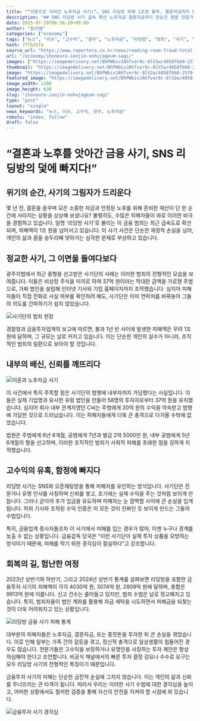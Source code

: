 ```yaml
---
title: "“이혼으로 이어진 노후자금 사기!”… SNS 리딩방 피해 1조원 돌파, 결혼자금까지 증발!"
description: "## SNS 리딩방 사기 급속 확산 노후자금·결혼자금까지 한순간 증발 전문가도 속는 정교한 사기 수법 ..."
date: 2025-07-20T06:56:20+09:00
author: "윤신애"
categories: ["economy"]
tags: ["뉴스", "이슈", "고수익", "광주", "노후자금", "리딩방", "범죄", "사기", "투자", "결혼자금", "조직형범죄"]
hash: 7ffb2bfa
source_url: "https://www.reportera.co.kr/news/reading-room-fraud-total-damage-1-trillion-won/"
url: "/economy/ihoneuro-ieojin-nohujageum-sagi/"
images: ["https://imagedelivery.net/BhPWbivJAhTvor9c-8lV2w/4858fbb0-2570-4b8e-ae20-f7705720f100/public", "https://imagedelivery.net/BhPWbivJAhTvor9c-8lV2w/42a68757-c5d2-4515-9a87-a0ede88ee000/public", "https://imagedelivery.net/BhPWbivJAhTvor9c-8lV2w/2424f143-77b7-4893-27de-a840a9a51400/public", "https://imagedelivery.net/BhPWbivJAhTvor9c-8lV2w/6ae655f2-2eff-4b70-5cef-0f53cddbf700/public"]
thumbnail: "https://imagedelivery.net/BhPWbivJAhTvor9c-8lV2w/4858fbb0-2570-4b8e-ae20-f7705720f100/public"
image: "https://imagedelivery.net/BhPWbivJAhTvor9c-8lV2w/4858fbb0-2570-4b8e-ae20-f7705720f100/public"
featured_image: "https://imagedelivery.net/BhPWbivJAhTvor9c-8lV2w/4858fbb0-2570-4b8e-ae20-f7705720f100/public"
image_width: 1200
image_height: 630
slug: "ihoneuro-ieojin-nohujageum-sagi"
type: "post"
layout: "single"
news_keywords: "뉴스, 이슈, 고수익, 광주, 노후자금"
robots: "index, follow"
draft: false
---
```


# “결혼과 노후를 앗아간 금융 사기, SNS 리딩방의 덫에 빠지다!”

## 위기의 순간, 사기의 그림자가 드리운다

몇 년 전, 결혼을 꿈꾸며 모은 소중한 자금과 안정된 노후를 위해 준비한 재산이 단 한 순간에 사라지는 상황을 상상해 보셨나요? 불행히도, 수많은 피해자들이 바로 이러한 비극을 경험하고 있습니다. 일명 '리딩방 사기'로 불리는 이 금융 범죄는 최근 급속도로 확산되며, 피해액이 1조 원을 넘어서고 있습니다. 이 사기 사건은 단순한 재정적 손실을 넘어, 개인의 삶과 꿈을 송두리째 앗아가는 심각한 문제로 부상하고 있습니다.

## 정교한 사기, 그 이면을 들여다보다

광주지법에서 최근 중형을 선고받은 사기단의 사례는 이러한 범죄의 전형적인 모습을 보여줍니다. 이들은 비상장 주식을 미끼로 하여 37억 원이라는 막대한 금액을 가로챈 주범으로, 가짜 법인을 설립해 인터넷 기사와 기업 홈페이지까지 조작했습니다. 심지어 피해자들이 직접 전화로 사실 여부를 확인하려 해도, 사기단은 이미 연락처를 바꿔놓아 그들의 의도를 간파하기가 쉽지 않았습니다.


![사기단의 범죄 현장](https://imagedelivery.net/BhPWbivJAhTvor9c-8lV2w/42a68757-c5d2-4515-9a87-a0ede88ee000/public)


경찰청과 금융투자업계의 보고에 따르면, 불과 1년 반 사이에 발생한 피해액은 무려 1조 원에 달하며, 그 규모는 날로 커지고 있습니다. 이는 단순한 개인의 실수가 아니라, 조직적인 범죄의 일환으로 보아야 할 것입니다.

## 내부의 배신, 신뢰를 깨뜨리다


![이혼과 노후자금 사기](https://imagedelivery.net/BhPWbivJAhTvor9c-8lV2w/4858fbb0-2570-4b8e-ae20-f7705720f100/public)


이 사건에서 특히 주목할 점은 사기단의 범행에 내부자까지 가담했다는 사실입니다. 이들은 실제 기업명과 유사한 유령 법인을 만들어 58명의 투자자로부터 37억 원을 유치했습니다. 심지어 회사 내부 관계자였던 C씨는 주범에게 20억 원의 수익을 약속받고 범행에 가담한 것으로 드러났습니다. 이는 피해자들에게 더욱 큰 충격으로 다가올 수밖에 없었습니다.

법원은 주범에게 6년 6개월, 공범에게 7년과 벌금 2억 5000만 원, 내부 공범에게 5년 6개월의 형을 선고하며, 이러한 조직적인 범죄가 사회적 피해를 초래한 점을 강하게 지적했습니다.

## 고수익의 유혹, 함정에 빠지다

리딩방 사기는 SNS와 오픈채팅방을 통해 피해자를 유인하는 방식입니다. 사기단은 전문가나 유명 인사를 사칭하며 신뢰를 쌓고, 초기에는 실제 수익을 주는 것처럼 보이게 만듭니다. 그러나 곧이어 추가 입금을 유도하며 피해자는 눈 깜짝할 사이에 큰 손실을 입게 됩니다. 허위 기사와 조작된 수익 인증은 이 모든 것이 진짜인 듯 보이게 만드는 그들의 수법입니다.

특히, 금융업계 종사자들조차 이 사기에서 피해를 입는 경우가 많아, 이젠 누구나 경계를 늦출 수 없는 상황입니다. 금융감독 당국은 “이런 사기단이 실제 투자 상품을 모방하는 방식이기 때문에, 피해를 막기 위한 경각심이 절실하다”고 강조합니다.

## 회복의 길, 험난한 여정

2023년 상반기와 하반기, 그리고 2024년 상반기 통계를 살펴보면 리딩방을 포함한 금융투자 사기의 피해액이 각각 4030억 원, 3074억 원, 2809억 원에 달하며, 총합은 9913억 원에 이릅니다. 신고 건수는 줄어들고 있지만, 범죄 수법은 날로 정교해지고 있습니다. 특히, 범죄자들이 법인 계좌를 활용해 자금 세탁을 시도하면서 피해금을 되찾는 것이 더욱 어려워지고 있는 상황입니다.


![리딩방 금융 사기 피해 통계](https://imagedelivery.net/BhPWbivJAhTvor9c-8lV2w/6ae655f2-2eff-4b70-5cef-0f53cddbf700/public)


대부분의 피해자들은 노후자금, 결혼자금, 또는 종잣돈을 투자한 뒤 큰 손실을 겪었습니다. 이로 인해 일부는 가족 간의 갈등을 겪고, 정신적 충격으로 일상생활이 힘들어진 경우도 많습니다. 전문가들은 고수익을 보장하거나 유명인을 사칭하는 투자 제안은 항상 의심해야 한다고 조언합니다. 비공식 채널에서의 빠른 투자 결정 강요나 수수료 요구는 모두 리딩방 사기의 전형적인 특징이기 때문입니다.

금융투자 사기의 피해는 단순한 금전적 손실에 그치지 않습니다. 이는 개인의 삶과 신뢰를 무너뜨리는 큰 타격이 됩니다. 따라서 우리는 이러한 사기 수법에 대한 경각심을 높이고, 어떠한 상황에서도 철저한 검증을 통해 자신의 안전을 지켜야 할 시점에 와 있습니다.


![금융투자 사기 경각심](https://imagedelivery.net/BhPWbivJAhTvor9c-8lV2w/2424f143-77b7-4893-27de-a840a9a51400/public)

